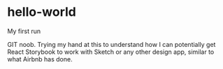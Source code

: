 # hello-world
My first run

GIT noob. Trying my hand at this to understand how I can potentially get React Storybook to work with Sketch or any other design app, similar to what Airbnb has done.

